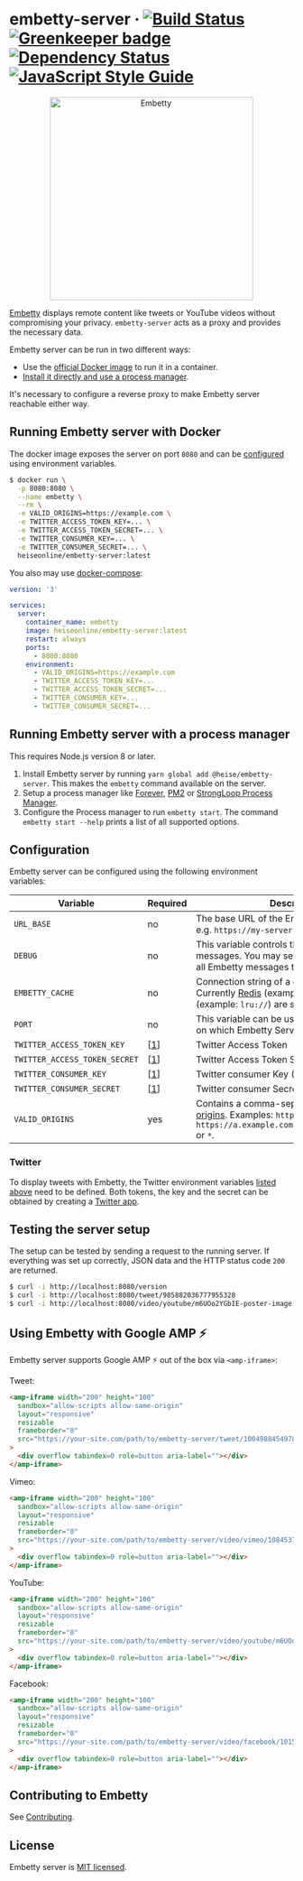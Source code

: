 # embetty-server  · [![Build Status](https://travis-ci.org/heiseonline/embetty-server.svg?branch=master)](https://travis-ci.org/heiseonline/embetty-server) [![Greenkeeper badge](https://badges.greenkeeper.io/heiseonline/embetty-server.svg)](https://greenkeeper.io/) [![Dependency Status](https://img.shields.io/david/heiseonline/embetty-server.svg?style=flat-square)](https://david-dm.org/heiseonline/embetty-server) [![JavaScript Style Guide](https://img.shields.io/badge/code_style-standard-brightgreen.svg)](https://standardjs.com)

<p align="center">
  <img alt="Embetty" src="assets/embetty.png" width="360">
</p>

[Embetty](https://github.com/heiseonline/embetty) displays remote content like tweets or YouTube videos without compromising your privacy. `embetty-server` acts as a proxy and provides the necessary data.

Embetty server can be run in two different ways:

- Use the [official Docker image](https://hub.docker.com/r/heiseonline/embetty-server/) to run it in a container.
- [Install it directly and use a process manager](#running-embetty-server-with-a-process-manager).

It's necessary to configure a reverse proxy to make Embetty server reachable either way.

## Running Embetty server with Docker

The docker image exposes the server on port `8080` and can be [configured](#configuration) using environment variables.

```sh
$ docker run \
  -p 8080:8080 \
  --name embetty \
  --rm \
  -e VALID_ORIGINS=https://example.com \
  -e TWITTER_ACCESS_TOKEN_KEY=... \
  -e TWITTER_ACCESS_TOKEN_SECRET=... \
  -e TWITTER_CONSUMER_KEY=... \
  -e TWITTER_CONSUMER_SECRET=... \
  heiseonline/embetty-server:latest
```

You also may use [docker-compose](https://docs.docker.com/compose/):

```yml
version: '3'

services:
  server:
    container_name: embetty
    image: heiseonline/embetty-server:latest
    restart: always
    ports:
      - 8080:8080
    environment:
      - VALID_ORIGINS=https://example.com
      - TWITTER_ACCESS_TOKEN_KEY=...
      - TWITTER_ACCESS_TOKEN_SECRET=...
      - TWITTER_CONSUMER_KEY=...
      - TWITTER_CONSUMER_SECRET=...
```


## Running Embetty server with a process manager

This requires Node.js version 8 or later.

1. Install Embetty server by running `yarn global add @heise/embetty-server`. This makes the `embetty` command available on the server.
2. Setup a process manager like [Forever](https://github.com/foreverjs/forever), [PM2](https://github.com/Unitech/pm2) or [StrongLoop Process Manager](http://strong-pm.io/).
3. Configure the Process manager to run `embetty start`. The command `embetty start --help` prints a list of all supported options.

## Configuration

Embetty server can be configured using the following environment variables:

| Variable | Required | Description |
|----------|----------|-------------|
| `URL_BASE` | no | The base URL of the Embetty server instance, e.g. `https://my-server.com/path/to/embetty`. |
| `DEBUG` | no | This variable controls the output of log messages. You may set it to `embetty.*` to log all Embetty messages to `STDOUT`. |
| `EMBETTY_CACHE`| no | Connection string of a cache adapter. Currently [Redis](https://www.iana.org/assignments/uri-schemes/prov/redis) (example: `redis://`) and LRU (example: `lru://`) are supported. |
| `PORT` | no | This variable can be used to specify the port on which Embetty Server listens. Default: `3000` |
| `TWITTER_ACCESS_TOKEN_KEY` | [[1](#twitter)] | Twitter Access Token |
| `TWITTER_ACCESS_TOKEN_SECRET` | [[1](#twitter)] | Twitter Access Token Secret |
| `TWITTER_CONSUMER_KEY` | [[1](#twitter)] | Twitter consumer Key (API Key) |
| `TWITTER_CONSUMER_SECRET` | [[1](#twitter)] | Twitter consumer Secret (API Secret) |
| `VALID_ORIGINS` | yes | Contains a comma-separated list of allowed [origins](https://developer.mozilla.org/en-US/docs/Web/HTTP/Headers/Origin). Examples: `https://example.com`, `https://a.example.com,https://b.example.com` or `*`. |

### Twitter

To display tweets with Embetty, the Twitter environment variables [listed above](#configuration) need to be defined. Both tokens, the key and the secret can be obtained by creating a [Twitter app](https://apps.twitter.com/).

## Testing the server setup

The setup can be tested by sending a request to the running server. If everything was set up correctly, JSON data and the HTTP status code `200` are returned.

```sh
$ curl -i http://localhost:8080/version
$ curl -i http://localhost:8080/tweet/985882036777955328
$ curl -i http://localhost:8080/video/youtube/m6UOo2YGbIE-poster-image
```

## Using Embetty with Google AMP ⚡️

Embetty server supports Google AMP ⚡️ out of the box via `<amp-iframe>`:

Tweet:

```html
<amp-iframe width="200" height="100"
  sandbox="allow-scripts allow-same-origin"
  layout="responsive"
  resizable
  frameborder="0"
  src="https://your-site.com/path/to/embetty-server/tweet/1004988454978179072.amp"
>
  <div overflow tabindex=0 role=button aria-label=""></div>
</amp-iframe>
```

Vimeo:

```html
<amp-iframe width="200" height="100"
  sandbox="allow-scripts allow-same-origin"
  layout="responsive"
  resizable
  frameborder="0"
  src="https://your-site.com/path/to/embetty-server/video/vimeo/1084537.amp"
>
  <div overflow tabindex=0 role=button aria-label=""></div>
</amp-iframe>
```

YouTube:

```html
<amp-iframe width="200" height="100"
  sandbox="allow-scripts allow-same-origin"
  layout="responsive"
  resizable
  frameborder="0"
  src="https://your-site.com/path/to/embetty-server/video/youtube/m6UOo2YGbIE.amp"
>
  <div overflow tabindex=0 role=button aria-label=""></div>
</amp-iframe>
```

Facebook:

```html
<amp-iframe width="200" height="100"
  sandbox="allow-scripts allow-same-origin"
  layout="responsive"
  resizable
  frameborder="0"
  src="https://your-site.com/path/to/embetty-server/video/facebook/10156049485672318.amp"
>
  <div overflow tabindex=0 role=button aria-label=""></div>
</amp-iframe>
```

## Contributing to Embetty

See [Contributing](./CONTRIBUTING.md).

## License

Embetty server is [MIT licensed](./LICENSE).
